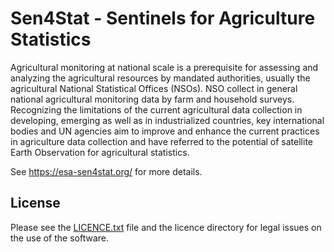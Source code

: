 # Sen4Stat - Sentinels for Agriculture Statistics

Agricultural monitoring at national scale is a prerequisite for assessing and analyzing the agricultural resources by mandated authorities, usually the agricultural National Statistical Offices (NSOs). NSO collect in general national agricultural monitoring data by farm and household surveys. Recognizing the limitations of the current agricultural data collection in developing, emerging as well as in industrialized countries, key international bodies and UN agencies aim to improve and enhance the current practices in agriculture data collection and have referred to the potential of satellite Earth Observation for agricultural statistics.

See https://esa-sen4stat.org/ for more details.

## License

Please see the [LICENCE.txt](LICENSE.txt) file and the licence directory for legal issues on the use of the software.
